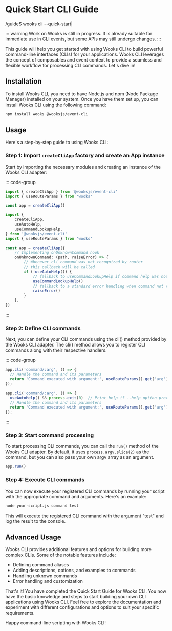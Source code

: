 # Quick Start CLI Guide
<span class="cli-header"><span class="cli-path">/guide</span><span class="cli-invite">$</span> wooks cli --quick-start<span class="cli-blink">|</span></span>

::: warning
Work on Wooks is still in progress. It is already suitable for immediate use in CLI events,
but some APIs may still undergo changes.
:::

This guide will help you get started with using Wooks CLI to build powerful command-line interfaces (CLIs) for your applications.
Wooks CLI leverages the concept of composables and event context to provide a seamless and flexible workflow for processing CLI commands.
Let's dive in!

## Installation

To install Wooks CLI, you need to have Node.js and npm (Node Package Manager) installed on your system.
Once you have them set up, you can install Wooks CLI using the following command:

```bash
npm install wooks @wooksjs/event-cli
```

## Usage

Here's a step-by-step guide to using Wooks CLI:

### Step 1: Import `createCliApp` factory and create an App instance

Start by importing the necessary modules and creating an instance of the Wooks CLI adapter:

::: code-group
```ts [plain]
import { createCliApp } from '@wooksjs/event-cli'
import { useRouteParams } from 'wooks'

const app = createCliApp()
```
```ts [with auto-help]
import {
    createCliApp,
    useAutoHelp,
    useCommandLookupHelp,
} from '@wooksjs/event-cli'
import { useRouteParams } from 'wooks'

const app = createCliApp({
    // Implementing onUnknownCommand hook
    onUnknownCommand: (path, raiseError) => {
        // Whenever cli command was not recognized by router
        // this callback will be called        
        if (!useAutoHelp()) {
            // fallback to useCommandLookupHelp if command help was not found
            useCommandLookupHelp()
            // fallback to a standard error handling when command not recognized
            raiseError()
        }
    },
})
```
:::

### Step 2: Define CLI commands

Next, you can define your CLI commands using the cli() method provided by the Wooks CLI adapter.
The cli() method allows you to register CLI commands along with their respective handlers.


::: code-group
```ts [plain]
app.cli('command/:arg', () => {
  // Handle the command and its parameters
  return 'Command executed with argument:', useRouteParams().get('arg')
});
```
```ts [with auto-help]
app.cli('command/:arg', () => {
  useAutoHelp() && process.exit(0)  // Print help if --help option provided
  // Handle the command and its parameters
  return 'Command executed with argument:', useRouteParams().get('arg')
});
```
:::

### Step 3: Start command processing

To start processing CLI commands, you can call the `run()` method of the Wooks CLI adapter.
By default, it uses `process.argv.slice(2)` as the command, but you can also pass your own argv array as an argument.

```ts
app.run()
```

### Step 4: Execute CLI commands

You can now execute your registered CLI commands by running your script with the appropriate command and arguments.
Here's an example:

```bash
node your-script.js command test
```

This will execute the registered CLI command with the argument "test" and log the result to the console.

## Advanced Usage

Wooks CLI provides additional features and options for building more complex CLIs. Some of the notable features include:

-   Defining command aliases
-   Adding descriptions, options, and examples to commands
-   Handling unknown commands
-   Error handling and customization

That's it! You have completed the Quick Start Guide for Wooks CLI.
You now have the basic knowledge and steps to start building your own CLI applications using Wooks CLI.
Feel free to explore the documentation and experiment with different configurations and options to suit your specific requirements.

Happy command-line scripting with Wooks CLI!
